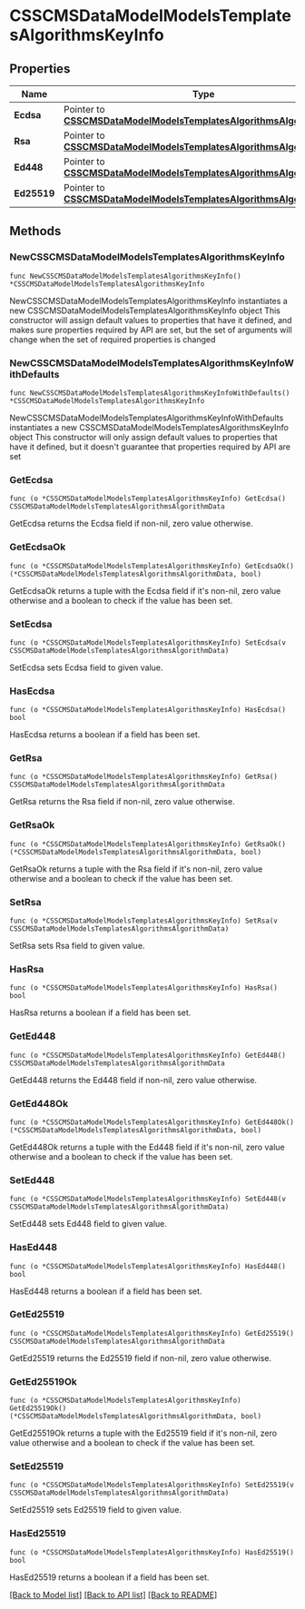 # CSSCMSDataModelModelsTemplatesAlgorithmsKeyInfo

## Properties

Name | Type | Description | Notes
------------ | ------------- | ------------- | -------------
**Ecdsa** | Pointer to [**CSSCMSDataModelModelsTemplatesAlgorithmsAlgorithmData**](CSSCMSDataModelModelsTemplatesAlgorithmsAlgorithmData.md) |  | [optional] 
**Rsa** | Pointer to [**CSSCMSDataModelModelsTemplatesAlgorithmsAlgorithmData**](CSSCMSDataModelModelsTemplatesAlgorithmsAlgorithmData.md) |  | [optional] 
**Ed448** | Pointer to [**CSSCMSDataModelModelsTemplatesAlgorithmsAlgorithmData**](CSSCMSDataModelModelsTemplatesAlgorithmsAlgorithmData.md) |  | [optional] 
**Ed25519** | Pointer to [**CSSCMSDataModelModelsTemplatesAlgorithmsAlgorithmData**](CSSCMSDataModelModelsTemplatesAlgorithmsAlgorithmData.md) |  | [optional] 

## Methods

### NewCSSCMSDataModelModelsTemplatesAlgorithmsKeyInfo

`func NewCSSCMSDataModelModelsTemplatesAlgorithmsKeyInfo() *CSSCMSDataModelModelsTemplatesAlgorithmsKeyInfo`

NewCSSCMSDataModelModelsTemplatesAlgorithmsKeyInfo instantiates a new CSSCMSDataModelModelsTemplatesAlgorithmsKeyInfo object
This constructor will assign default values to properties that have it defined,
and makes sure properties required by API are set, but the set of arguments
will change when the set of required properties is changed

### NewCSSCMSDataModelModelsTemplatesAlgorithmsKeyInfoWithDefaults

`func NewCSSCMSDataModelModelsTemplatesAlgorithmsKeyInfoWithDefaults() *CSSCMSDataModelModelsTemplatesAlgorithmsKeyInfo`

NewCSSCMSDataModelModelsTemplatesAlgorithmsKeyInfoWithDefaults instantiates a new CSSCMSDataModelModelsTemplatesAlgorithmsKeyInfo object
This constructor will only assign default values to properties that have it defined,
but it doesn't guarantee that properties required by API are set

### GetEcdsa

`func (o *CSSCMSDataModelModelsTemplatesAlgorithmsKeyInfo) GetEcdsa() CSSCMSDataModelModelsTemplatesAlgorithmsAlgorithmData`

GetEcdsa returns the Ecdsa field if non-nil, zero value otherwise.

### GetEcdsaOk

`func (o *CSSCMSDataModelModelsTemplatesAlgorithmsKeyInfo) GetEcdsaOk() (*CSSCMSDataModelModelsTemplatesAlgorithmsAlgorithmData, bool)`

GetEcdsaOk returns a tuple with the Ecdsa field if it's non-nil, zero value otherwise
and a boolean to check if the value has been set.

### SetEcdsa

`func (o *CSSCMSDataModelModelsTemplatesAlgorithmsKeyInfo) SetEcdsa(v CSSCMSDataModelModelsTemplatesAlgorithmsAlgorithmData)`

SetEcdsa sets Ecdsa field to given value.

### HasEcdsa

`func (o *CSSCMSDataModelModelsTemplatesAlgorithmsKeyInfo) HasEcdsa() bool`

HasEcdsa returns a boolean if a field has been set.

### GetRsa

`func (o *CSSCMSDataModelModelsTemplatesAlgorithmsKeyInfo) GetRsa() CSSCMSDataModelModelsTemplatesAlgorithmsAlgorithmData`

GetRsa returns the Rsa field if non-nil, zero value otherwise.

### GetRsaOk

`func (o *CSSCMSDataModelModelsTemplatesAlgorithmsKeyInfo) GetRsaOk() (*CSSCMSDataModelModelsTemplatesAlgorithmsAlgorithmData, bool)`

GetRsaOk returns a tuple with the Rsa field if it's non-nil, zero value otherwise
and a boolean to check if the value has been set.

### SetRsa

`func (o *CSSCMSDataModelModelsTemplatesAlgorithmsKeyInfo) SetRsa(v CSSCMSDataModelModelsTemplatesAlgorithmsAlgorithmData)`

SetRsa sets Rsa field to given value.

### HasRsa

`func (o *CSSCMSDataModelModelsTemplatesAlgorithmsKeyInfo) HasRsa() bool`

HasRsa returns a boolean if a field has been set.

### GetEd448

`func (o *CSSCMSDataModelModelsTemplatesAlgorithmsKeyInfo) GetEd448() CSSCMSDataModelModelsTemplatesAlgorithmsAlgorithmData`

GetEd448 returns the Ed448 field if non-nil, zero value otherwise.

### GetEd448Ok

`func (o *CSSCMSDataModelModelsTemplatesAlgorithmsKeyInfo) GetEd448Ok() (*CSSCMSDataModelModelsTemplatesAlgorithmsAlgorithmData, bool)`

GetEd448Ok returns a tuple with the Ed448 field if it's non-nil, zero value otherwise
and a boolean to check if the value has been set.

### SetEd448

`func (o *CSSCMSDataModelModelsTemplatesAlgorithmsKeyInfo) SetEd448(v CSSCMSDataModelModelsTemplatesAlgorithmsAlgorithmData)`

SetEd448 sets Ed448 field to given value.

### HasEd448

`func (o *CSSCMSDataModelModelsTemplatesAlgorithmsKeyInfo) HasEd448() bool`

HasEd448 returns a boolean if a field has been set.

### GetEd25519

`func (o *CSSCMSDataModelModelsTemplatesAlgorithmsKeyInfo) GetEd25519() CSSCMSDataModelModelsTemplatesAlgorithmsAlgorithmData`

GetEd25519 returns the Ed25519 field if non-nil, zero value otherwise.

### GetEd25519Ok

`func (o *CSSCMSDataModelModelsTemplatesAlgorithmsKeyInfo) GetEd25519Ok() (*CSSCMSDataModelModelsTemplatesAlgorithmsAlgorithmData, bool)`

GetEd25519Ok returns a tuple with the Ed25519 field if it's non-nil, zero value otherwise
and a boolean to check if the value has been set.

### SetEd25519

`func (o *CSSCMSDataModelModelsTemplatesAlgorithmsKeyInfo) SetEd25519(v CSSCMSDataModelModelsTemplatesAlgorithmsAlgorithmData)`

SetEd25519 sets Ed25519 field to given value.

### HasEd25519

`func (o *CSSCMSDataModelModelsTemplatesAlgorithmsKeyInfo) HasEd25519() bool`

HasEd25519 returns a boolean if a field has been set.


[[Back to Model list]](../README.md#documentation-for-models) [[Back to API list]](../README.md#documentation-for-api-endpoints) [[Back to README]](../README.md)


